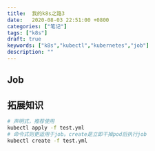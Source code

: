 ```yaml
---
title:  我的k8s之路3
date:   2020-08-03 22:51:00 +0800
categories: ["笔记"]
tags: ["k8s"]
draft: true
keywords: ["k8s","kubectl","kubernetes","job"]
description: ""
---
```



## Job



## 拓展知识
```bash
# 声明式，推荐使用
kubectl apply -f test.yml
# 命令式则更适用于job。create是立即干掉pod后执行job
kubectl create -f test.yml
```



